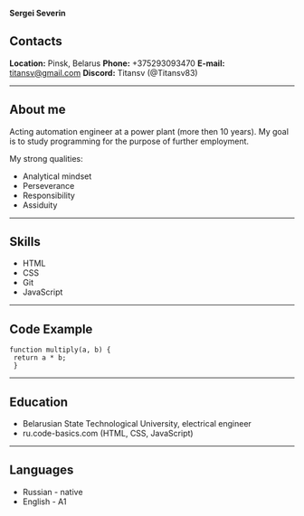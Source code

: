  **Sergei Severin**

## Contacts

**Location:** Pinsk, Belarus
**Phone:** +375293093470
**E-mail:** titansv@gmail.com
**Discord:** Titansv (@Titansv83)

***

## About me
Acting automation engineer at a power plant (more then 10 years).
My goal is to study programming for the purpose of further employment.

My strong qualities:
* Analytical mindset
* Perseverance
* Responsibility
* Assiduity

***

## Skills
* HTML
* CSS
* Git
* JavaScript

***

## Code Example
```
function multiply(a, b) {
 return a * b;
 }
```
---

## Education
* Belarusian State Technological University, electrical engineer
* ru.code-basics.com (HTML, CSS, JavaScript)

***

## Languages
* Russian - native
* English - A1